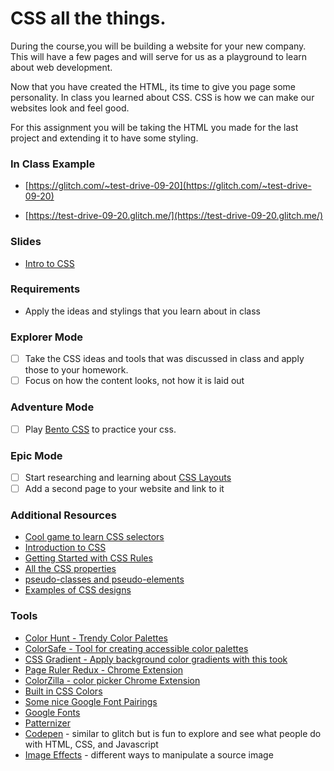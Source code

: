 # CSS all the things.

During the course,you will be building a website for your new company. This will have a few pages and will serve for us as a playground to learn about web development.

Now that you have created the HTML, its time to give you page some personality. In class you learned about CSS. CSS is how we can make our websites look and feel good.

For this assignment you will be taking the HTML you made for the last project and extending it to have some styling.

### In Class Example
- [https://glitch.com/~test-drive-09-20](https://glitch.com/~test-drive-09-20)

- [https://test-drive-09-20.glitch.me/](https://test-drive-09-20.glitch.me/)

### Slides

- [Intro to CSS](https://slides.com/lizthrilla/test-drive-css#/)

### Requirements

- Apply the ideas and stylings that you learn about in class

### Explorer Mode

- [ ] Take the CSS ideas and tools that was discussed in class and apply those to your homework.
- [ ] Focus on how the content looks, not how it is laid out

### Adventure Mode

- [ ] Play [Bento CSS](https://flukeout.github.io/) to practice your css.

### Epic Mode

- [ ] Start researching and learning about [CSS Layouts](https://handbook.suncoast.io/lessons/css-layout)
- [ ] Add a second page to your website and link to it

### Additional Resources

- [Cool game to learn CSS selectors](https://flukeout.github.io/)
- [Introduction to CSS](https://developer.mozilla.org/en-US/docs/Learn/CSS/Introduction_to_CSS)
- [Getting Started with CSS Rules](https://developer.mozilla.org/en-US/docs/Learn/Getting_started_with_the_web/CSS_basics#Anatomy_of_a_CSS_ruleset)
- [All the CSS properties](https://developer.mozilla.org/en-US/docs/Web/CSS/Reference#Keyword_index)
- [pseudo-classes and pseudo-elements](https://developer.mozilla.org/en-US/docs/Learn/CSS/Introduction_to_CSS/Pseudo-classes_and_pseudo-elements)
- [Examples of CSS designs](http://www.csszengarden.com/)

### Tools
- [Color Hunt - Trendy Color Palettes](https://colorhunt.co/)
- [ColorSafe - Tool for creating accessible color palettes](http://colorsafe.co/)
- [CSS Gradient - Apply background color gradients with this took](https://cssgradient.io/)
- [Page Ruler Redux - Chrome Extension](https://chrome.google.com/webstore/detail/page-ruler-redux/giejhjebcalaheckengmchjekofhhmal?hl=en)
- [ColorZilla - color picker Chrome Extension](https://chrome.google.com/webstore/detail/colorzilla/bhlhnicpbhignbdhedgjhgdocnmhomnp?hl=en)
- [Built in CSS Colors](https://developer.mozilla.org/en-US/docs/Web/CSS/color_value)
- [Some nice Google Font Pairings](http://femmebot.github.io/google-type/)
- [Google Fonts](https://fonts.google.com/)
- [Patternizer](https://patternizer.com/ydjm)
- [Codepen](https://codepen.io) - similar to glitch but is fun to explore and see what people do with HTML, CSS, and Javascript
- [Image Effects](https://bennettfeely.com/image-effects/) - different ways to manipulate a source image
